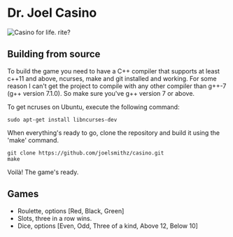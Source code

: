 
# Dr. Joel Casino

![Casino for life. rite?](https://raw.githubusercontent.com/joelsmithz/DuckyToC/casino/game.png "Dr. Joel Casino")

## Building from source

To build the game you need to have a C++ compiler that supports at least c++11 and above, ncurses, make and git installed and working.
For some reason I can't get the project to compile with any other compiler than g++-7 (g++ version 7.1.0). So make sure you've g++ version 7 or above.

To get ncruses on Ubuntu, execute the following command:

```
sudo apt-get install libncurses-dev
```

When everything's ready to go, clone the repository and build it using the 'make' command.

```
git clone https://github.com/joelsmithz/casino.git
make
```

Voilà! The game's ready.


## Games

 - Roulette, options [Red, Black, Green]
 - Slots, three in a row wins.
 - Dice, options [Even, Odd, Three of a kind, Above 12, Below 10]

